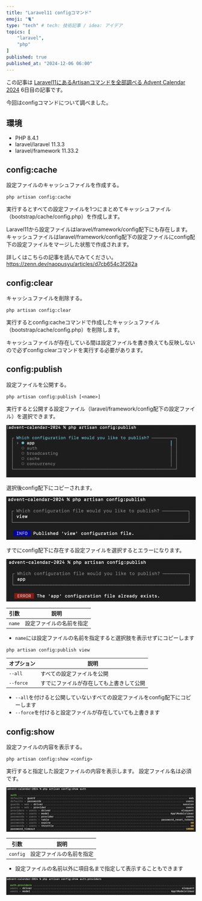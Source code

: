 ```yaml
---
title: "Laravel11 configコマンド"
emoji: "🐈"
type: "tech" # tech: 技術記事 / idea: アイデア
topics: [
    "laravel",
    "php"
]
published: true
published_at: "2024-12-06 06:00"
---
```


この記事は [Laravel11にあるArtisanコマンドを全部調べる Advent Calendar 2024](https://adventar.org/calendars/10674) 6日目の記事です。

今回はconfigコマンドについて調べました。

## 環境

- PHP 8.4.1
- laravel/laravel 11.3.3
- laravel/framework 11.33.2

## config:cache

設定ファイルのキャッシュファイルを作成する。

```
php artisan config:cache
```

実行するとすべての設定ファイルを1つにまとめてキャッシュファイル（bootstrap/cache/config.php）を作成します。

Laravel11から設定ファイルはlaravel/framework/config配下にも存在します。
キャッシュファイルはlaravel/framework/config配下の設定ファイルにconfig配下の設定ファイルをマージした状態で作成されます。

詳しくはこちらの記事を読んでみてください。
https://zenn.dev/naopusyu/articles/d7cb654c3f262a

## config:clear

キャッシュファイルを削除する。

```
php artisan config:clear
```

実行するとconfig:cacheコマンドで作成したキャッシュファイル（bootstrap/cache/config.php）を削除します。

キャッシュファイルが存在している間は設定ファイルを書き換えても反映しないので必ずconfig:clearコマンドを実行する必要があります。

## config:publish

設定ファイルを公開する。

```
php artisan config:publish [<name>]
```

実行すると公開する設定ファイル（laravel/framework/config配下の設定ファイル）を選択できます。

![](/images/a3773bf55781f6/1.png)

選択後config配下にコピーされます。

![](/images/a3773bf55781f6/2.png)

すでにconfig配下に存在する設定ファイルを選択するとエラーになります。

![](/images/a3773bf55781f6/3.png)

| 引数 | 説明 |
| --- | --- |
| `name` | 設定ファイルの名前を指定 |

- `name`には設定ファイルの名前を指定すると選択肢を表示せずにコピーします

```
php artisan config:publish view
```

| オプション | 説明 |
| --- | --- |
| `--all` | すべての設定ファイルを公開 |
| `--force` | すでにファイルが存在しても上書きして公開 |

- `--all`を付けると公開していないすべての設定ファイルをconfig配下にコピーします
- `--force`を付けると設定ファイルが存在していても上書きます

## config:show

設定ファイルの内容を表示する。

```
php artisan config:show <config>
```

実行すると指定した設定ファイルの内容を表示します。
設定ファイル名は必須です。

![](/images/a3773bf55781f6/4.png)

| 引数 | 説明 |
| --- | --- |
| `config` | 設定ファイルの名前を指定 |

- 設定ファイルの名前以外に項目名まで指定して表示することもできます

![](/images/a3773bf55781f6/5.png)
